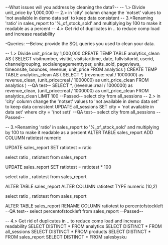 --What issues will you address by cleaning the data?--
-- 1.> Divide unit_price by 1,000,000 
-- 2.> in 'city' column change the 'notset' values to 'not available in demo data set' to keep data consistent
-- 3.>Renaming 'ratio' in sales_report to '%_of_stock_sold' and multiplying by 100 to make it readable as a percent 
-- 4.> Get rid of duplicates in .. to reduce comp load and increase readability 


-Queries:
--Below, provide the SQL queries you used to clean your data.

-- 1.> Divide unit_price by 1,000,000 
CREATE TEMP TABLE analytics_clean AS (
    SELECT visitnumber, visitid, visitstarttime, date, fullvisitorid, userid, channelgrouping, socialengagementtyper, units_sold, pageviews, timeonsite, bounces, revenue, unit_price
    FROM analytics
)
CREATE TEMP TABLE analytics_clean AS (
	SELECT *,
	(revenue::real / 1000000) as revenue_clean,
	(unit_price::real / 1000000) as unit_price_clean
	FROM analytics
)
--QA test--
SELECT *,
(revenue::real / 1000000) as revenue_clean,
(unit_price::real / 1000000) as unit_price_clean 
FROM analytics_clean LIMIT 100 
--Passed--
select city from all_sessions 
-- 2.> in 'city' column change the 'notset' values to 'not available in demo data set' to keep data consistent
UPDATE all_sessions
SET city = 'not available in data set'
where city = '(not set)'
--QA test--
select city from all_sessions 
--Passed--

-- 3.>Renaming 'ratio' in sales_report to '%_of_stock_sold' and multiplying by 100 to make it readable as a percent 
ALTER TABLE sales_report 
ADD COLUMN ratiotest numeric  

UPDATE sales_report
SET ratiotest = ratio

select ratio , ratiotest from sales_report 

UPDATE sales_report 
SET ratiotest = ratiotest * 100 

select ratio , ratiotest from sales_report 

ALTER TABLE sales_report 
ALTER COLUMN ratiotest TYPE numeric (10,2)

select ratio , ratiotest from sales_report 

ALTER TABLE sales_report 
RENAME COLUMN ratiotest to percentofstockleft
--QA test--
select percentofstockleft from sales_report 
--Passed--

-- 4.> Get rid of duplicates in .. to reduce comp load and increase readability 
SELECT DISTINCT * FROM analytics 
SELECT DISTINCT * FROM all_sessions 
SELECT DISTINCT * FROM products
SELECT DISTINCT * FROM sales_report
SELECT DISTINCT * FROM salesbysku 
